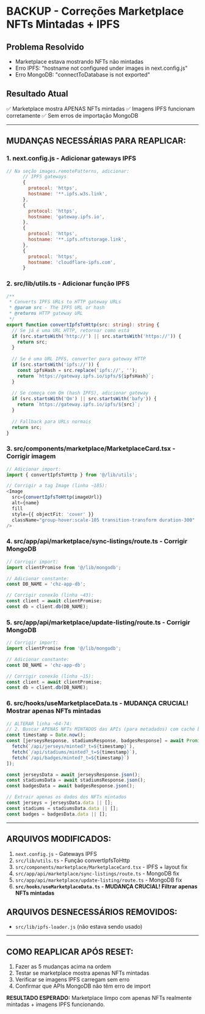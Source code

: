# BACKUP - Correções Marketplace NFTs Mintadas + IPFS

## Problema Resolvido
- Marketplace estava mostrando NFTs não mintadas
- Erro IPFS: "hostname not configured under images in next.config.js"
- Erro MongoDB: "connectToDatabase is not exported"

## Resultado Atual
✅ Marketplace mostra APENAS NFTs mintadas
✅ Imagens IPFS funcionam corretamente
✅ Sem erros de importação MongoDB

---

## MUDANÇAS NECESSÁRIAS PARA REAPLICAR:

### 1. **next.config.js** - Adicionar gateways IPFS
```js
// Na seção images.remotePatterns, adicionar:
      // IPFS gateways
      {
        protocol: 'https',
        hostname: '**.ipfs.w3s.link',
      },
      {
        protocol: 'https',
        hostname: 'gateway.ipfs.io',
      },
      {
        protocol: 'https',
        hostname: '**.ipfs.nftstorage.link',
      },
      {
        protocol: 'https',
        hostname: 'cloudflare-ipfs.com',
      }
```

### 2. **src/lib/utils.ts** - Adicionar função IPFS
```ts
/**
 * Converts IPFS URLs to HTTP gateway URLs
 * @param src - The IPFS URL or hash
 * @returns HTTP gateway URL
 */
export function convertIpfsToHttp(src: string): string {
  // Se já é uma URL HTTP, retornar como está
  if (src.startsWith('http://') || src.startsWith('https://')) {
    return src;
  }
  
  // Se é uma URL IPFS, converter para gateway HTTP
  if (src.startsWith('ipfs://')) {
    const ipfsHash = src.replace('ipfs://', '');
    return `https://gateway.ipfs.io/ipfs/${ipfsHash}`;
  }
  
  // Se começa com Qm (hash IPFS), adicionar gateway
  if (src.startsWith('Qm') || src.startsWith('bafy')) {
    return `https://gateway.ipfs.io/ipfs/${src}`;
  }
  
  // Fallback para URLs normais
  return src;
}
```

### 3. **src/components/marketplace/MarketplaceCard.tsx** - Corrigir imagem
```ts
// Adicionar import:
import { convertIpfsToHttp } from '@/lib/utils';

// Corrigir a tag Image (linha ~185):
<Image 
  src={convertIpfsToHttp(imageUrl)} 
  alt={name}
  fill
  style={{ objectFit: 'cover' }}
  className="group-hover:scale-105 transition-transform duration-300"
/>
```

### 4. **src/app/api/marketplace/sync-listings/route.ts** - Corrigir MongoDB
```ts
// Corrigir import:
import clientPromise from '@/lib/mongodb';

// Adicionar constante:
const DB_NAME = 'chz-app-db';

// Corrigir conexão (linha ~43):
const client = await clientPromise;
const db = client.db(DB_NAME);
```

### 5. **src/app/api/marketplace/update-listing/route.ts** - Corrigir MongoDB
```ts
// Corrigir import:
import clientPromise from '@/lib/mongodb';

// Adicionar constante:
const DB_NAME = 'chz-app-db';

// Corrigir conexão (linha ~15):
const client = await clientPromise;
const db = client.db(DB_NAME);
```

### 6. **src/hooks/useMarketplaceData.ts** - MUDANÇA CRUCIAL! Mostrar apenas NFTs mintadas
```ts
// ALTERAR linha ~64-74:
// 2. Buscar APENAS NFTs MINTADOS das APIs (para metadados) com cache bust
const timestamp = Date.now();
const [jerseysResponse, stadiumsResponse, badgesResponse] = await Promise.all([
  fetch(`/api/jerseys/minted?_t=${timestamp}`),
  fetch(`/api/stadiums/minted?_t=${timestamp}`), 
  fetch(`/api/badges/minted?_t=${timestamp}`)
]);

const jerseysData = await jerseysResponse.json();
const stadiumsData = await stadiumsResponse.json();
const badgesData = await badgesResponse.json();

// Extrair apenas os dados dos NFTs mintados
const jerseys = jerseysData.data || [];
const stadiums = stadiumsData.data || [];
const badges = badgesData.data || [];
```

---

## ARQUIVOS MODIFICADOS:
1. `next.config.js` - Gateways IPFS
2. `src/lib/utils.ts` - Função convertIpfsToHttp
3. `src/components/marketplace/MarketplaceCard.tsx` - IPFS + layout fix
4. `src/app/api/marketplace/sync-listings/route.ts` - MongoDB fix
5. `src/app/api/marketplace/update-listing/route.ts` - MongoDB fix
6. **`src/hooks/useMarketplaceData.ts` - MUDANÇA CRUCIAL! Filtrar apenas NFTs mintadas**

## ARQUIVOS DESNECESSÁRIOS REMOVIDOS:
- `src/lib/ipfs-loader.js` (não estava sendo usado)

---

## COMO REAPLICAR APÓS RESET:
1. Fazer as 5 mudanças acima na ordem
2. Testar se marketplace mostra apenas NFTs mintadas
3. Verificar se imagens IPFS carregam sem erro
4. Confirmar que APIs MongoDB não têm erro de import

**RESULTADO ESPERADO:** Marketplace limpo com apenas NFTs realmente mintadas + imagens IPFS funcionando. 